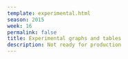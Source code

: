 ```yaml
---
template: experimental.html
season: 2015
week: 16
permalink: false
title: Experimental graphs and tables
description: Not ready for production
---
```


